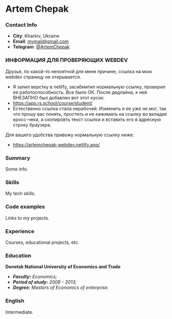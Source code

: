# Artem Chepak
### Contact Info
- __City__: Kharkiv, Ukraine
- __Email__: mymail@gmail.com
- __Telegram__: [@ArtemChepak](https://t.me/ArtemChepak)
### ИНФОРМАЦИЯ ДЛЯ ПРОВЕРЯЮЩИХ WEBDEV
Друзья, по какой-то непоятной для меня причине, ссылка на мою webdev страницу не открывается. 
* Я залил верстку в netlify, засабмитил нормальную ссылку, проверил ее работоспособность. Все было ОК. После дедлайна, к ней ВНЕЗАПНО был добавлен вот этот кусок:
* https://app.rs.school/course/student/
* Естественно ссылка стала нерабочей. Изменить я ее уже не мог, так что прошу вас понять, простить и не нажимать на ссылку во вкладке кросс-чека, а скопировть текст ссылки и вставить его в адресную строку браузера.

Для вашего удобства привожу нормальную ссылку ниже:
* https://artemchepak-webdev.netlify.app/


### Summary
Some info.

### Skills
My tech skills.

### Code examples
Links to my projects.

### Experience
Courses, educational projects, etc.

### Education
**Donetsk National University of Economics and Trade**  
- ***Faculty:*** *Economics;*  
- ***Period of study:*** *2008 - 2013;*  
- ***Degree:*** *Masters of Economics of enterprise.*  

### English
Intermediate.
